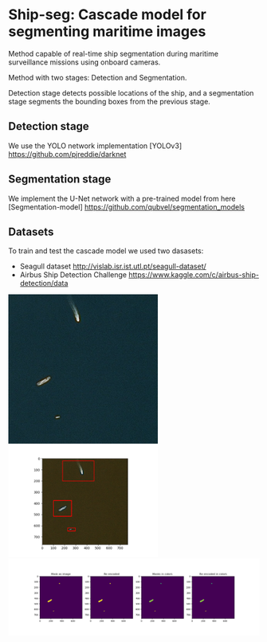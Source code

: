 # Ship-seg: Cascade model for segmenting maritime images
Method capable of real-time ship segmentation during maritime surveillance missions using onboard cameras.

Method with two stages: Detection and Segmentation.

Detection stage detects possible locations of the ship, and a segmentation stage segments the bounding boxes from the previous stage.

## Detection stage
We use the YOLO network implementation [YOLOv3] https://github.com/pjreddie/darknet

## Segmentation stage
We implement the U-Net network with a pre-trained model from here [Segmentation-model] https://github.com/qubvel/segmentation_models 

## Datasets
To train and test the cascade model we used two dasasets:
- Seagull dataset http://vislab.isr.ist.utl.pt/seagull-dataset/
- Airbus Ship Detection Challenge https://www.kaggle.com/c/airbus-ship-detection/data 


<img src="https://github.com/Cpires97/Ship-seg/blob/main/segmentation/results/ex_1/00a3ab3cc.jpg" width="300" /> <img src="https://github.com/Cpires97/Ship-seg/blob/main/segmentation/results/ex_1/bb.png" width="300" /> <img src="https://github.com/Cpires97/Ship-seg/blob/main/segmentation/results/ex_1/Figure_2.png" width="600" />



